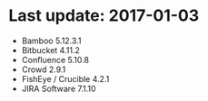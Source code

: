 # Last update: 2017-01-03

- Bamboo 5.12.3.1
- Bitbucket 4.11.2
- Confluence 5.10.8
- Crowd 2.9.1
- FishEye / Crucible 4.2.1
- JIRA Software 7.1.10
